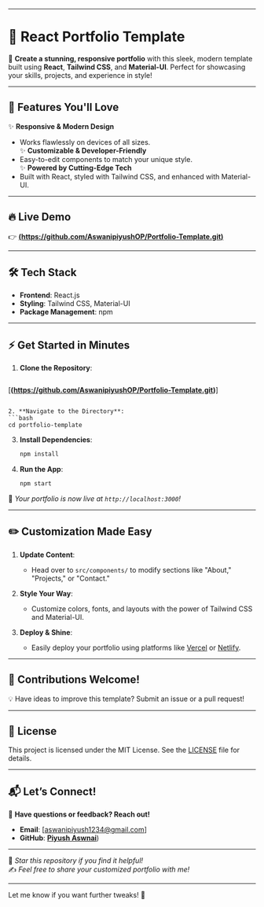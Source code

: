 
---

# 🌟 **React Portfolio Template**  

🎨 **Create a stunning, responsive portfolio** with this sleek, modern template built using **React**, **Tailwind CSS**, and **Material-UI**. Perfect for showcasing your skills, projects, and experience in style!  

---

## 🚀 **Features You'll Love**  

✨ **Responsive & Modern Design**  
   - Works flawlessly on devices of all sizes.  
✨ **Customizable & Developer-Friendly**  
   - Easy-to-edit components to match your unique style.  
✨ **Powered by Cutting-Edge Tech**  
   - Built with React, styled with Tailwind CSS, and enhanced with Material-UI.  

---

## 🔥 **Live Demo**  

👉 [**(https://github.com/AswanipiyushOP/Portfolio-Template.git)**](#) 

---

## 🛠️ **Tech Stack**  

- **Frontend**: React.js  
- **Styling**: Tailwind CSS, Material-UI  
- **Package Management**: npm  

---

## ⚡ **Get Started in Minutes**  

1. **Clone the Repository**:  
   ```bash  
  [**(https://github.com/AswanipiyushOP/Portfolio-Template.git)**]
   ```  

2. **Navigate to the Directory**:  
   ```bash  
   cd portfolio-template  
   ```  

3. **Install Dependencies**:  
   ```bash  
   npm install  
   ```  

4. **Run the App**:  
   ```bash  
   npm start  
   ```  

🎉 *Your portfolio is now live at `http://localhost:3000`!*  

---

## ✏️ **Customization Made Easy**  

1. **Update Content**:  
   - Head over to `src/components/` to modify sections like "About," "Projects," or "Contact."  

2. **Style Your Way**:  
   - Customize colors, fonts, and layouts with the power of Tailwind CSS and Material-UI.  

3. **Deploy & Shine**:  
   - Easily deploy your portfolio using platforms like [Vercel](https://vercel.com/) or [Netlify](https://www.netlify.com/).  

---

## 🤝 **Contributions Welcome!**  

💡 Have ideas to improve this template? Submit an issue or a pull request!  

---

## 📜 **License**  

This project is licensed under the MIT License. See the [LICENSE](LICENSE) file for details.  

---

## 📬 **Let’s Connect!**  

💌 **Have questions or feedback? Reach out!**  
- **Email**: [aswanipiyush1234@gmail.com]  
- **GitHub**: [**Piyush Aswnai**](https://github.com/AswanipiyushOP))  

---

🌟 *Star this repository if you find it helpful!*  
✍️ *Feel free to share your customized portfolio with me!*  

---  

Let me know if you want further tweaks! 🚀
